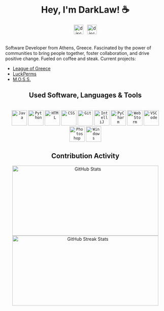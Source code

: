 <div align="center">
    <h1>Hey, I'm DarkLaw! ☕</h1>
    <a href="https://discordapp.com/users/324536691794640906/" target="_blank">
        <img src="https://img.shields.io/static/v1?message=Discord&logo=discord&label=&color=7289DA&logoColor=white&labelColor=&style=for-the-badge" height="30" alt="discord logo"/></a>
    &nbsp;
    <a href="https://ko-fi.com/darklaw" target="_blank">
        <img src="https://img.shields.io/static/v1?message=KoFi&logo=kofi&label=&color=FF5E5E&logoColor=white&labelColor=&style=for-the-badge" height="30" alt="discord logo"/></a>
    <br><br>
</div>

Software Developer from Athens, Greece. Fascinated by the power of communities to bring people together, foster collaboration, and drive positive change. Fueled on coffee and steak. Current projects:

- [League of Greece](https://discord.gg/league-of-greece-923696773141241938)
- [LuckPerms](https://github.com/LuckPerms)
- [M.O.S.S.](https://github.com/MinecraftOSS)

<div align="center">
    <h2>Used Software, Languages & Tools</h2> 
    <br>
    <!-- Languages -->
    <code><img alt="Java" title="Java" width="48px" src="https://cdn.jsdelivr.net/gh/devicons/devicon/icons/java/java-original.svg"/></code> 
    <code><img alt="Python" title="Python" width="48px" src="https://cdn.jsdelivr.net/gh/devicons/devicon/icons/python/python-original.svg"/></code>
    <!-- Markup & Style Sheet Languages -->
    <code><img alt="HTML" title="HTML" width="48px" src="https://cdn.jsdelivr.net/gh/devicons/devicon/icons/html5/html5-original.svg"/></code>
    <code><img alt="CSS" title="CSS" width="48px" src="https://cdn.jsdelivr.net/gh/devicons/devicon/icons/css3/css3-original.svg"/></code>
    <!-- Version Control -->
    <code><img alt="Git" title="Git" width="48px" src="https://cdn.jsdelivr.net/gh/devicons/devicon/icons/git/git-original.svg"/></code>
    <!-- IDES -->
    <code><img alt="IntelliJ" title="IntelliJ" width="48px" src="https://upload.wikimedia.org/wikipedia/commons/thumb/9/9c/IntelliJ_IDEA_Icon.svg/1024px-IntelliJ_IDEA_Icon.svg.png"/></code>
    <code><img alt="PyCharm" title="PyCharm" width="48px" src="https://upload.wikimedia.org/wikipedia/commons/thumb/1/1d/PyCharm_Icon.svg/1024px-PyCharm_Icon.svg.png"/></code>
    <code><img alt="WebStorm" title="WebStorm" width="48px" src="https://upload.wikimedia.org/wikipedia/commons/thumb/c/c0/WebStorm_Icon.svg/640px-WebStorm_Icon.svg.png"/></code>
    <code><img alt="VSCode" title="Visual Studio Code" width="48px" src="https://cdn.icon-icons.com/icons2/2107/PNG/512/file_type_vscode_icon_130084.png"/></code>
    <!-- Graphic Design -->
    <code><img alt="Photoshop" title="Photoshop" width="48px" src="https://upload.wikimedia.org/wikipedia/commons/thumb/a/af/Adobe_Photoshop_CC_icon.svg/2101px-Adobe_Photoshop_CC_icon.svg.png"/></code>
    <!-- OS -->
    <code><img alt="Windows" title="Windows" width="48px" src="https://www.freeiconspng.com/thumbs/windows-icon-png/cute-ball-windows-icon-png-16.png"/></code>
    <!-- Contribution Activity & Stats -->
    <h2>Contribution Activity</h2>  
    <img src="https://github-readme-stats.vercel.app/api?username=ImDarkLaw&title_color=FF7F2A&text_color=FFFFFF&show_icons=true&icon_color=FF7F2A&include_all_commits=true&count_private=true&theme=dark" alt="GitHub Stats" height="220" width="460"/>
    <img src="https://github-readme-streak-stats.herokuapp.com/?user=ImDarkLaw&theme=dark&date_format=j%20M%5B%20Y%5D&currStreakLabel=FF7F2A&fire=FF7F2A&ring=FF7F2A" alt="GitHub Streak Stats" height="220" width="460"/>
    <br>
</div>
